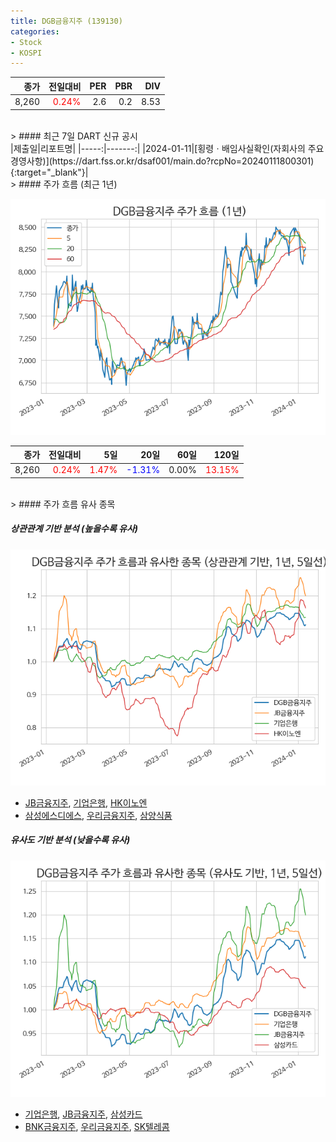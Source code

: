 ```yaml
---
title: DGB금융지주 (139130)
categories:
- Stock
- KOSPI
---
```


|종가|전일대비|PER|PBR|DIV|
|---:|-------:|--:|--:|--:|
|8,260|<span style="color: red">0.24%</span>|2.6|0.2|8.53|

<!-- more -->

<br>
> #### 최근 7일 DART 신규 공시

<br>
|제출일|리포트명|
|-----:|-------:|
|2024-01-11|[횡령ㆍ배임사실확인(자회사의 주요경영사항)](https://dart.fss.or.kr/dsaf001/main.do?rcpNo=20240111800301){:target="_blank"}|

<br>
> #### 주가 흐름 (최근 1년)

![139130](/assets/images/stock/139130.png)

|종가|전일대비|5일|20일|60일|120일|
|---:|-------:|--:|---:|---:|----:|
|8,260|<span style="color: red">0.24%</span>|<span style="color: red">1.47%</span>|<span style="color: blue">-1.31%</span>|0.00%|<span style="color: red">13.15%</span>|

<br>
> #### 주가 흐름 유사 종목

##### 상관관계 기반 분석 (높을수록 유사)
![139130](/assets/images/stock/139130_corr.png)
- [JB금융지주](/175330/), [기업은행](/024110/), [HK이노엔](/195940/)
- [삼성에스디에스](/018260/), [우리금융지주](/316140/), [삼양식품](/003230/)

##### 유사도 기반 분석 (낮을수록 유사)
![139130](/assets/images/stock/139130_sim.png)
- [기업은행](/024110/), [JB금융지주](/175330/), [삼성카드](/029780/)
- [BNK금융지주](/138930/), [우리금융지주](/316140/), [SK텔레콤](/017670/)